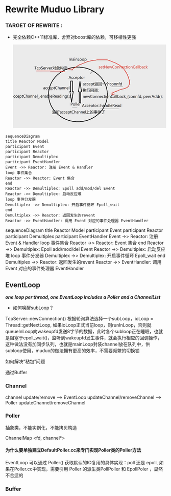 # Rewrite Muduo Library

### TARGET OF REWRITE :

- 完全依赖C++11标准库，舍弃对boost库的依赖，可移植性更强

  ![1729694778272](images/RewriteMuduoLibrary/1729694778272.png)

```mermaid
sequenceDiagram
title Reactor Model
participant Event
participant Reactor
participant Demultiplex
participant EventHandler
Event ->> Reactor: 注册 Event & Handler
loop 事件集合
Reactor ->> Reactor: Event 集合
end
Reactor ->> Demultiplex: Epoll add/mod/del Event
Reactor ->> Demultiplex: 启动反应堆
loop 事件分发器
Demultiplex ->> Demultiplex: 开启事件循环 Epoll_wait
end
Demultiplex ->> Reactor: 返回发生的revent
Reactor ->> EventHandler: 调用 Event 对应的事件处理器 EventHandler
```

sequenceDiagram
title Reactor Model
participant Event
participant Reactor
participant Demultiplex
participant EventHandler
Event ->> Reactor: 注册 Event & Handler
loop 事件集合
Reactor ->> Reactor: Event 集合
end
Reactor ->> Demultiplex: Epoll add/mod/del Event
Reactor ->> Demultiplex: 启动反应堆
loop 事件分发器
Demultiplex ->> Demultiplex: 开启事件循环 Epoll_wait
end
Demultiplex ->> Reactor: 返回发生的revent
Reactor ->> EventHandler: 调用 Event 对应的事件处理器 EventHandler

## EventLoop

***one loop per thread, one EventLoop includes a Poller and a ChannelList***

- 如何唤醒subLoop？

TcpServer::newConnection() 根据轮询算法选择一个subLoop，ioLoop = Thread::getNextLoop, 如果ioLoop正式当前loop，则runInLoop，否则就queueInLoop向wakeupfd发送8字节的数据，此时各个subloop正在睡眠，也就是阻塞于epoll_wait()，监听到wakeupfd发生事件，就会执行相应的回调操作，这种做法没有加同步队列，也就是mainLoop封装channel放在队列中，供subloop使用，muduo的做法拥有更高的效率，不需要频繁的切换锁

如何解决“粘包”问题

通过Buffer

### Channel

channel update/remove ==> EventLoop updateChannel/removeChannel ==> Poller updateChannel/removeChannel

### Poller

抽象类，不能实例化，不能拷贝构造

ChannelMap <fd, channel*>

#### 为什么要单独建立DefaultPoller.cc来专门实现Poller类的Poller方法

EventLoop 可以通过 Poller() 获取默认的IO复用的具体实现：poll 还是 epoll, 如果在Poller.cc中实现，需要引用 Poller 的派生类PollPoller 和 EpollPoler ，显然不合适的

### Buffer
